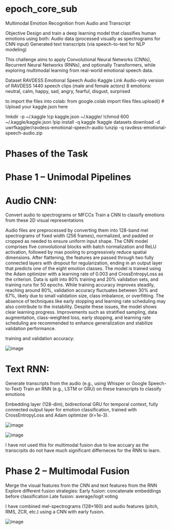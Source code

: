 # epoch_core_sub
Multimodal Emotion Recognition from Audio and Transcript

Objective
Design and train a deep learning model that classifies human emotions using both:
Audio data (processed visually as spectrograms for CNN input)
Generated text transcripts (via speech-to-text for NLP modeling)

This challenge aims to apply Convolutional Neural Networks (CNNs), Recurrent Neural Networks (RNNs), and optionally Transformers, while exploring multimodal learning from real-world emotional speech data.

Dataset
RAVDESS Emotional Speech Audio
Kaggle Link 
Audio-only version of RAVDESS
1440 speech clips (male and female actors)
8 emotions: neutral, calm, happy, sad, angry, fearful, disgust, surprised

to import the files into colab:
from google.colab import files
files.upload()  # Upload your kaggle.json here

!mkdir -p ~/.kaggle
!cp kaggle.json ~/.kaggle/
!chmod 600 ~/.kaggle/kaggle.json
!pip install -q kaggle
!kaggle datasets download -d uwrfkaggler/ravdess-emotional-speech-audio
!unzip -q ravdess-emotional-speech-audio.zip




# Phases of the Task
# Phase 1 – Unimodal Pipelines
# Audio CNN:
Convert audio to spectrograms or MFCCs
Train a CNN to classify emotions from these 2D visual representations

Audio files are preprocessed by converting them into 128-band mel spectrograms of fixed width (256 frames), normalized, and padded or cropped as needed to ensure uniform input shape. The CNN model comprises five convolutional blocks with batch normalization and ReLU activation, followed by max pooling to progressively reduce spatial dimensions. After flattening, the features are passed through two fully connected layers with dropout for regularization, ending in an output layer that predicts one of the eight emotion classes. The model is trained using the Adam optimizer with a learning rate of 0.003 and CrossEntropyLoss as the criterion. Data is split into 80% training and 20% validation sets, and training runs for 50 epochs. While training accuracy improves steadily, reaching around 80%, validation accuracy fluctuates between 30% and 67%, likely due to small validation size, class imbalance, or overfitting. The absence of techniques like early stopping and learning rate scheduling may also contribute to the instability. Despite these issues, the model shows clear learning progress. Improvements such as stratified sampling, data augmentation, class-weighted loss, early stopping, and learning rate scheduling are recommended to enhance generalization and stabilize validation performance.

training and validation accuracy:

![image](https://github.com/user-attachments/assets/707d830e-1093-464c-a9bd-3c1b038b7ddb)


# Text RNN:
Generate transcripts from the audio (e.g., using Whisper or Google Speech-to-Text)
Train an RNN (e.g., LSTM or GRU) on these transcripts to classify emotions

Embedding layer (128-dim), bidirectional GRU for temporal context, fully connected output layer for emotion classification, trained with CrossEntropyLoss and Adam optimizer (lr=1e-3).

![image](https://github.com/user-attachments/assets/e1749a8b-9a02-4e3f-bc64-33be0b541fe8)

![image](https://github.com/user-attachments/assets/2c9ad3df-0f5a-4038-8b79-55d16b5ea7a7)

I have not used this for multimodal fusion due to low accuary as the transcrpits do not have much significant differneces for the RNN to learn. 

# Phase 2 – Multimodal Fusion
Merge the visual features from the CNN and text features from the RNN
Explore different fusion strategies:
Early fusion: concatenate embeddings before classification
Late fusion: average/logit voting

I have combined mel-spectrograms (128×160) and audio features (pitch, RMS, ZCR, etc.) using a CNN with early fusion.


![image](https://github.com/user-attachments/assets/84e7628a-a33f-461f-a34c-e8e3a31cddfc)

